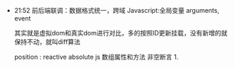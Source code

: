 
- 21:52 
	前后端联调：数据格式统一，跨域
	Javascript:全局变量 arguments, event
	
	其实就是虚拟dom和真实dom进行对比，多的按照ID更新挂载，没有新增的就保持不动，就叫diff算法
	
	position : reactive absolute
	js 数组属性和方法
	非空断言 1.